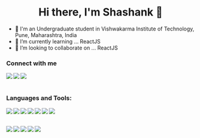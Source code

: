 <h1 align="center"> Hi there, I'm Shashank 👋</h1>

- :school: I'm an Undergraduate student in Vishwakarma Institute of Technology, Pune, Maharashtra, India
- 🌱 I’m currently learning ... ReactJS
- 👯 I’m looking to collaborate on ... ReactJS 

### Connect with me
[<img align="left" src="https://img.shields.io/badge/Instagram-E4405F?style=for-the-badge&logo=instagram&logoColor=white">][instagram]
[<img align="left" src="https://img.shields.io/badge/LinkedIn-0077B5?style=for-the-badge&logo=linkedin&logoColor=white">][linkedIn]
[<img align="left" src="https://img.shields.io/badge/GitHub-100000?style=for-the-badge&logo=github&logoColor=white">][GithHub]

<br><br>

### Languages and Tools:
<img align="left" src="https://img.shields.io/badge/C-00599C?style=for-the-badge&logo=c&logoColor=white">
<img align="left" src="https://img.shields.io/badge/C%2B%2B-00599C?style=for-the-badge&logo=c%2B%2B&logoColor=white">
<img align="left" src="https://img.shields.io/badge/Java-ED8B00?style=for-the-badge&logo=java&logoColor=white">
<img align="left" src="https://img.shields.io/badge/Python-3776AB?style=for-the-badge&logo=python&logoColor=white">
<img align="left" src="https://img.shields.io/badge/HTML5-E34F26?style=for-the-badge&logo=html5&logoColor=white">
<img align="left" src="https://img.shields.io/badge/CSS3-1572B6?style=for-the-badge&logo=css3&logoColor=white">
<img align="left" src="https://img.shields.io/badge/JavaScript-323330?style=for-the-badge&logo=javascript&logoColor=F7DF1E">

<br><br>

<img align="left" src="https://img.shields.io/badge/Node.js-339933?style=for-the-badge&logo=nodedotjs&logoColor=white">
<img align="left" src="https://img.shields.io/badge/Express.js-000000?style=for-the-badge&logo=express&logoColor=white">
<img align="left" src="https://img.shields.io/badge/React-20232A?style=for-the-badge&logo=react&logoColor=61DAFB">
<img align="left" src="https://img.shields.io/badge/MySQL-00000F?style=for-the-badge&logo=mysql&logoColor=white">
<img align="left" src="https://img.shields.io/badge/MongoDB-4EA94B?style=for-the-badge&logo=mongodb&logoColor=white">

<br><br>


<!-- All the links -->
[instagram]:https://www.instagram.com/shashank_pathmudi/
[linkedIn]:https://www.linkedin.com/in/shashank-pathmudi-6970461b6/
[GithHub]:https://github.com/Aquasin

<!--
**Aquasin/Aquasin** is a ✨ _special_ ✨ repository because its `README.md` (this file) appears on your GitHub profile.

Here are some ideas to get you started:

- 🌱 I’m currently learning ... ReactJS
- 👯 I’m looking to collaborate on ... ReactJS
- 💬 Ask me about ...
- 📫 How to reach me: ... 
- ⚡ Fun fact: ...
-->
